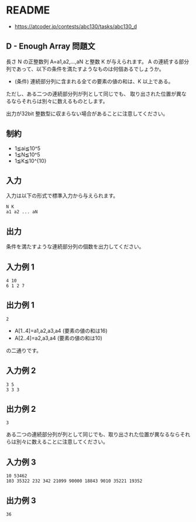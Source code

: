 # README
- <https://atcoder.jp/contests/abc130/tasks/abc130_d>
## D - Enough Array 問題文
長さ N の正整数列 A=a1​,a2​,…,aN​ と整数 K が与えられます。
A の連続する部分列であって、以下の条件を満たすようなものは何個あるでしょうか。

- (条件) 連続部分列に含まれる全ての要素の値の和は、K 以上である。

ただし、ある二つの連続部分列が列として同じでも、
取り出された位置が異なるならそれらは別々に数えるものとします。

出力が32bit 整数型に収まらない場合があることに注意してください。
## 制約
- 1≦ai​≦10^5
- 1≦N≦10^5
- 1≦K≦10^{10}
## 入力
入力は以下の形式で標準入力から与えられます。

```
N K
a1​ a2​ ... aN​
```
## 出力
条件を満たすような連続部分列の個数を出力してください。
## 入力例 1
```
4 10
6 1 2 7
```
## 出力例 1
```
2
```

- A[1..4]=a1​,a2​,a3​,a4​ (要素の値の和は16)
- A[2..4]=a2​,a3​,a4​ (要素の値の和は10)

の二通りです。
## 入力例 2
```
3 5
3 3 3
```
## 出力例 2
```
3
```

ある二つの連続部分列が列として同じでも、取り出された位置が異なるならそれらは別々に数えることに注意してください。
## 入力例 3
```
10 53462
103 35322 232 342 21099 90000 18843 9010 35221 19352
```
## 出力例 3
```
36
```
